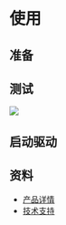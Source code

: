 <!--
 * @Description: 
 * @Date: 2021-12-23 17:51:25
 * @LastEditors: CK.Zh
 * @LastEditTime: 2021-12-24 11:48:34
 * @FilePath: /navgationkit-docs-sphinx/source/version_two/user_guide/lidar/ld19/use.md
-->
# 使用

## 准备


## 测试


![](./imgs/ld19_test.png)

## 启动驱动






## 资料

* [产品详情](https://www.ldrobot.com/product/111)
* [技术支持](https://www.ldrobot.com/download/111)
